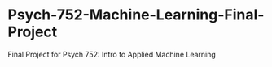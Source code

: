 # Psych-752-Machine-Learning-Final-Project
Final Project for Psych 752: Intro to Applied Machine Learning
